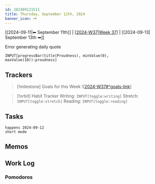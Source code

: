 ```yaml
---
id: 202409121511
title: Thursday, September 12th, 2024
banner_icon: 🗝️
---
```


[[2024-09-11|⬅ September 11th]] | [[2024-W37|Week 37]] | [[2024-09-13| September 13th ➡]]

Error generating daily quote

```meta-bind
INPUT[progressBar(title(Proudness), minValue(0), maxValue(10)):proudness]
```

## Trackers

> [!milestone] Goals for this Week
> ![[2024-W37#^goals-link]]

> [!orbit] Habit Tracker
> Writing: `INPUT[toggle:writing]` Stretch: `INPUT[toggle:stretch]` Reading: `INPUT[toggle:reading]`

## Tasks

```tasks
happens 2024-09-12
short mode
```

## Memos

## Work Log

### Pomodoros

[//begin]: # "Autogenerated link references for markdown compatibility"
[2024-W37|Week 37]: <../../24.00 Weeks/2024-W37> "Week 37 of 2024"
[2024-W37#^goals-link]: <../../24.00 Weeks/2024-W37> "Week 37 of 2024"
[//end]: # "Autogenerated link references"